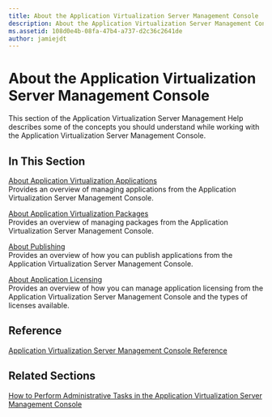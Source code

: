 ```yaml
---
title: About the Application Virtualization Server Management Console
description: About the Application Virtualization Server Management Console
ms.assetid: 108d0e4b-08fa-47b4-a737-d2c36c2641de
author: jamiejdt
---
```


# About the Application Virtualization Server Management Console


This section of the Application Virtualization Server Management Help describes some of the concepts you should understand while working with the Application Virtualization Server Management Console.

## In This Section


<a href="" id="about-application-virtualization-applications"></a>[About Application Virtualization Applications](about-application-virtualization-applications.md)  
Provides an overview of managing applications from the Application Virtualization Server Management Console.

<a href="" id="about-application-virtualization-packages"></a>[About Application Virtualization Packages](about-application-virtualization-packages.md)  
Provides an overview of managing packages from the Application Virtualization Server Management Console.

<a href="" id="about-publishing"></a>[About Publishing](about-publishing.md)  
Provides an overview of how you can publish applications from the Application Virtualization Server Management Console.

<a href="" id="about-application-licensing"></a>[About Application Licensing](about-application-licensing.md)  
Provides an overview of how you can manage application licensing from the Application Virtualization Server Management Console and the types of licenses available.

## Reference


[Application Virtualization Server Management Console Reference](application-virtualization-server-management-console-reference.md)

## Related Sections


[How to Perform Administrative Tasks in the Application Virtualization Server Management Console](how-to-perform-administrative-tasks-in-the-application-virtualization-server-management-console.md)

 

 






